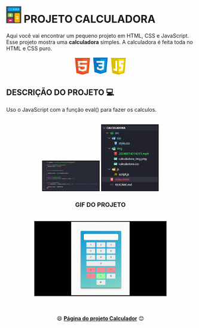 # <img src="./src/img/calculadora_img.png" target="_blank" alt="logo dio" width="40" /> PROJETO CALCULADORA

Aqui você vai encontrar um pequeno projeto em HTML, CSS e JavaScript. Esse projeto mostra uma **calculadora** simples.
A calculadora é feita toda no HTML e CSS puro.

<div align="center">
 <img 
    src="./src/img/html-logo.png"
    alt="logo html" width="40"
  />
   <img 
    src="./src/img/css-logo.png"
    alt="logo css" width="48"
  />
  <img 
    src="./src/img/js-logo.png"
    alt="logo javascript" width="40" />
</div>

## DESCRIÇÃO DO PROJETO :computer:

Uso o JavaScript com a função eval() para fazer os calculos.

<br/>
<div align="center">
 <img 
    src="./src/img/javascript_code.png"
    alt="javascript code" width="150" border="2"
  />
  <img 
    src="./src/img/organization_of_files.png"
    alt="function create list" width="150" border="2"
  />
<br/>

### GIF DO PROJETO

<br/>
<div align="center">
 <img 
    src="./src/img/calculator_project.gif"
    alt="calculator project git" width="350" border="2"
  />
</div>
<br/>
<br/>

:smile: **<a href="https://cellerligia-23.github.io/calculadora/">Página do projeto Calculador</a>** :blush:
